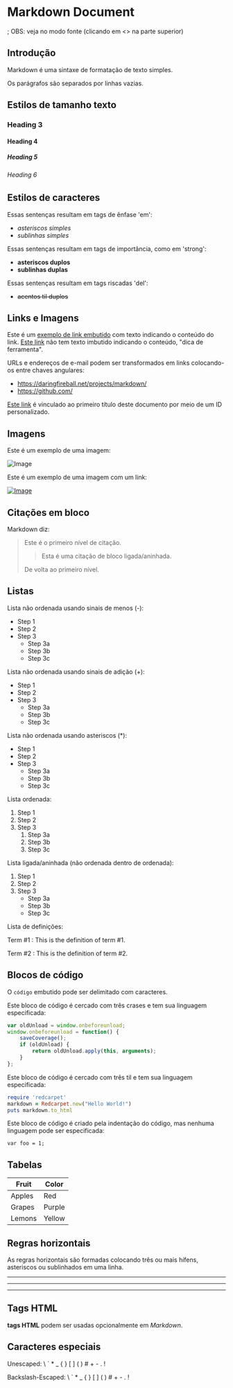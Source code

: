 # Markdown Document

; OBS: veja no modo fonte (clicando em <> na parte superior)

## Introdução

Markdown é uma sintaxe de formatação de texto simples.

Os parágrafos são separados por linhas vazias.

## Estilos de tamanho texto

### Heading 3

#### Heading 4

##### Heading 5

###### Heading 6

## Estilos de caracteres

Essas sentenças resultam em tags de ênfase 'em':

- *asteriscos simples*
- _sublinhas simples_

Essas sentenças resultam em tags de importância, como em 'strong':

- **asteriscos duplos**
- __sublinhas duplas__

Essas sentenças resultam em tags riscadas 'del':

- ~~acentos til duplos~~

## Links e Imagens

Este é um [exemplo de link embutido](https://dio.me/sign-up?ref=NABGWG3Y4C "Site plataforma DIO") com texto indicando o conteúdo do link.
[Este link](https://dio.me/sign-up?ref=NABGWG3Y4C) não tem texto imbutido indicando o conteúdo, "dica de ferramenta".

URLs e endereços de e-mail podem ser transformados em links colocando-os entre chaves angulares:

- <https://daringfireball.net/projects/markdown/>  
- <https://github.com/>

[Este link](#markdown-document) é vinculado ao primeiro título deste documento por meio de um ID personalizado.

## Imagens

Este é um exemplo de uma imagem:

![Image](https://github.com/favicon.ico)

Este é um exemplo de uma imagem com um link:

[![Image](https://github.com/favicon.ico)](https://github.com)

## Citações em bloco

Markdown diz:

> Este é o primeiro nível de citação.
>
> > Esta é uma citação de bloco ligada/aninhada.
>
> De volta ao primeiro nível.

## Listas

Lista não ordenada usando sinais de menos (-):

- Step 1
- Step 2
- Step 3
  - Step 3a
  - Step 3b
  - Step 3c

Lista não ordenada usando sinais de adição (+):

+ Step 1
+ Step 2
+ Step 3
  + Step 3a
  + Step 3b
  + Step 3c

Lista não ordenada usando asteriscos (*):

* Step 1
* Step 2
* Step 3
  * Step 3a
  * Step 3b
  * Step 3c

Lista ordenada:

1. Step 1
1. Step 2
1. Step 3
    1. Step 3a
    1. Step 3b
    1. Step 3c

Lista ligada/aninhada (não ordenada dentro de ordenada):

1. Step 1
1. Step 2
1. Step 3
    - Step 3a
    - Step 3b
    - Step 3c

Lista de definições:

Term #1
: This is the definition of term #1.

Term #2
: This is the definition of term #2.

## Blocos de código

O `código` embutido pode ser delimitado com caracteres.

Este bloco de código é cercado com três crases e tem sua linguagem especificada:

```javascript
var oldUnload = window.onbeforeunload;
window.onbeforeunload = function() {
    saveCoverage();
    if (oldUnload) {
        return oldUnload.apply(this, arguments);
    }
};
```

Este bloco de código é cercado com três til e tem sua linguagem especificada:

~~~ruby
require 'redcarpet'
markdown = Redcarpet.new("Hello World!")
puts markdown.to_html
~~~

Este bloco de código é criado pela indentação do código, mas nenhuma linguagem pode ser especificada:

    var foo = 1;

## Tabelas

| Fruit  | Color  |
|--------|--------|
| Apples | Red    |
| Grapes | Purple |
| Lemons | Yellow |

## Regras horizontais

As regras horizontais são formadas colocando três ou mais hífens, asteriscos ou sublinhados em uma linha.

---

***

___

## Tags HTML

<strong>tags HTML</strong> podem ser usadas opcionalmente em <em>Markdown</em>.

## Caracteres especiais

Unescaped:
\ ` * _ { } [ ] ( ) # + - . !

Backslash-Escaped:
\\ \` \* \_ \{ \} \[ \] \( \) \# \+ \- \. \!
